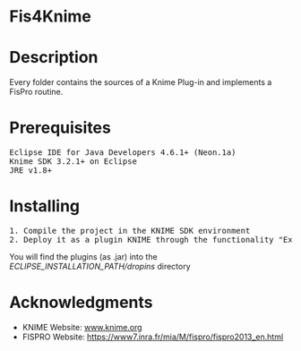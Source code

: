 # Fis4Knime

# Description
Every folder contains the sources of a Knime Plug-in and implements a FisPro routine.

# Prerequisites
<pre>
Eclipse IDE for Java Developers 4.6.1+ (Neon.1a)
Knime SDK 3.2.1+ on Eclipse
JRE v1.8+
</pre>

# Installing
<pre>
1. Compile the project in the KNIME SDK environment
2. Deploy it as a plugin KNIME through the functionality "Export deployable plugins and fragments" in the KNIME SDK environment
</pre>
You will find the plugins (as .jar) into the *ECLIPSE_INSTALLATION_PATH/dropins* directory

# Acknowledgments
* KNIME Website: <a href="www.knime.org">www.knime.org</a>
* FISPRO Website: <a href="https://www7.inra.fr/mia/M/fispro/fispro2013_en.html">https://www7.inra.fr/mia/M/fispro/fispro2013_en.html</a>
